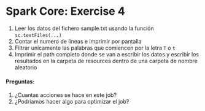 # Spark Core: Exercise 4

1. Leer los datos del fichero sample.txt usando la función `sc.textFiles(...)`
2. Contar el numero de lineas e imprimir por pantalla
4. Filtrar unicamente las palabras que comiencen por la letra `T` o `t`
3. Imprimir el path completo donde se van a escribir los datos y
   escribir los resultados en la carpeta de resources dentro de una carpeta de
   nombre aleatorio

#### Preguntas:
1. ¿Cuantas acciones se hace en este job?
2. ¿Podriamos hacer algo para optimizar el job?